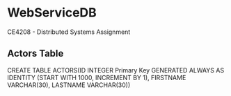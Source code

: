 # WebServiceDB
CE4208 - Distributed Systems Assignment

Actors Table
---
CREATE TABLE ACTORS(ID INTEGER Primary Key GENERATED ALWAYS AS IDENTITY (START WITH 1000, 
INCREMENT BY 1), FIRSTNAME VARCHAR(30), LASTNAME VARCHAR(30))
